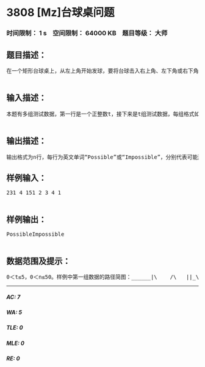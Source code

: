 # 3808 [Mz]台球桌问题   
### 时间限制： 1 s&nbsp;&nbsp;&nbsp;&nbsp;空间限制： 64000 KB&nbsp;&nbsp;&nbsp;&nbsp;题目等级： 大师  
## 题目描述：  

<pre>
在一个矩形台球桌上，从左上角开始发球，要将台球击入右上角、左下角或右下角的任一球洞里。台球最初被斜向发出，撞击到各边上时会改变方向，新旧方向之间满足反射定律（入射角=反射角）。假设台球的动力是足够的，台球在撞击并改变方向(n-1)次后，最终落入某个球洞里。由于台球改变了(n-1)次方向，台球会形成n段不同方向的路径（可以知道这些方向一定是斜向的），并且第一段一定是向右下。记向右下的方向标号为1，向左下的方向标号为2，向左上的方向标号为3，向右上的方向标号为4。给定n段路径的方向标号，试问可能形成这样的一种路径，并且使得最后落入某个球洞里吗？  

</pre>
  
  
## 输入描述：  

<pre>
本题有多组测试数据，第一行是一个正整数t，接下来是t组测试数据，每组格式如下：        第一行是一个正整数n，表示路径段数；        第二行是n个1到4之间的正整数，表示各路径的方向标号，每两个数之间有空格。  

</pre>
  
  
## 输出描述：  

<pre>
输出格式为n行，每行为英文单词“Possible”或“Impossible”，分别代表可能形成与不可能形成，首字母大写。
</pre>
  
  
## 样例输入：  

<pre>
231 4 151 2 3 4 1  

</pre>
  
  
## 样例输出：  

<pre>
PossibleImpossible  

</pre>
  
  
## 数据范围及提示：  

<pre>
0＜t≤5，0＜n≤50。样例中第一组数据的路径简图：______|\    /\   ||_\/__\|从左至右三条路径的方向标号依次为1-4-1
</pre>
  
  
***  

##### AC: 7  
##### WA: 5  
##### TLE: 0  
##### MLE: 0  
##### RE: 0  
